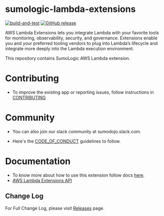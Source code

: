 # sumologic-lambda-extensions 

[![build-and-test][github-build-badge]][github-build]
[![GitHub release][github-release-badge]][github-release]
  
AWS Lambda Extensions lets you integrate Lambda with your favorite tools for monitoring, observability, security, and governance. Extensions enable you and your preferred tooling vendors to plug into Lambda’s lifecycle and integrate more deeply into the Lambda execution environment.

This repository contains SumoLogic AWS Lambda extension.

# Contributing

  - To improve the existing app or reporting issues, follow instructions in [CONTRIBUTING](CONTRIBUTING.md)


# Community

   * You can also join our slack community at sumodojo.slack.com.

   * Here's the [CODE_OF_CONDUCT](CODE_OF_CONDUCT.md) guidelines to follow.

# Documentation

   * To know more about how to use this extension follow docs [here](https://help.sumologic.com/03Send-Data/Collect-from-Other-Data-Sources/Collect_Logs_from_AWS_Lambda_using_Lambda_Extension).
   * [AWS Lambda Extensions API](https://docs.aws.amazon.com/lambda/latest/dg/runtimes-extensions-api.html)

## Change Log

For Full Change Log, please visit [Releases](https://github.com/SumoLogic/sumologic-lambda-extensions/releases) page.

[github-build-badge]: https://github.com/SumoLogic/sumologic-lambda-extensions/workflows/build-and-test/badge.svg?branch=main

[github-build]: https://github.com/SumoLogic/sumologic-lambda-extensions/actions?query=workflow%3Abuild-and-test

[github-release-badge]: https://img.shields.io/github/release/sumologic/sumologic-lambda-extensions.svg?label=release

[github-release]: https://github.com/sumologic/sumologic-lambda-extensions/releases/latest
